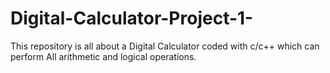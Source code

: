 # Digital-Calculator-Project-1-
This repository is all about a Digital Calculator coded with c/c++ which can perform All arithmetic and logical operations.
